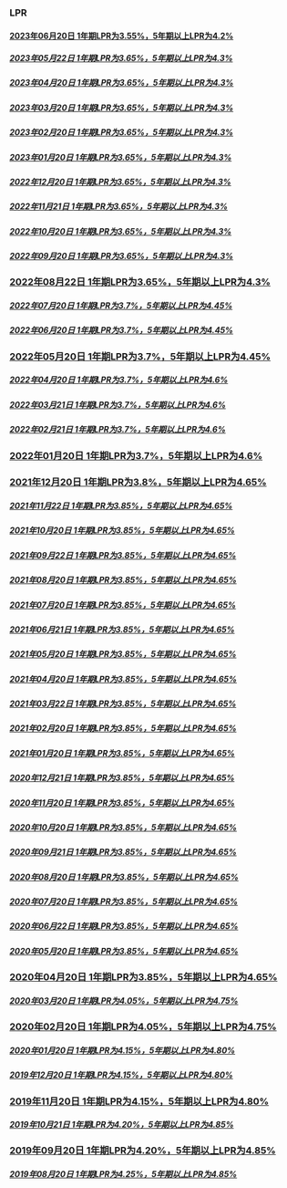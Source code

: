 ### LPR

#### [2023年06月20日  1年期LPR为3.55%，5年期以上LPR为4.2%](http://www.pbc.gov.cn/zhengcehuobisi/125207/125213/125440/3876551/4965544/index.html)

##### [2023年05月22日  1年期LPR为3.65%，5年期以上LPR为4.3%](http://www.pbc.gov.cn/zhengcehuobisi/125207/125213/125440/3876551/4889196/index.html)

##### [2023年04月20日  1年期LPR为3.65%，5年期以上LPR为4.3%](http://www.pbc.gov.cn/zhengcehuobisi/125207/125213/125440/3876551/4858442/index.html)

##### [2023年03月20日  1年期LPR为3.65%，5年期以上LPR为4.3%](http://www.pbc.gov.cn/zhengcehuobisi/125207/125213/125440/3876551/4822002/index.html)

##### [2023年02月20日  1年期LPR为3.65%，5年期以上LPR为4.3%](http://www.pbc.gov.cn/zhengcehuobisi/125207/125213/125440/3876551/4797927/index.html)

##### [2023年01月20日  1年期LPR为3.65%，5年期以上LPR为4.3%](http://www.pbc.gov.cn/zhengcehuobisi/125207/125213/125440/3876551/4775194/index.html)

##### [2022年12月20日  1年期LPR为3.65%，5年期以上LPR为4.3%](http://www.pbc.gov.cn/zhengcehuobisi/125207/125213/125440/3876551/4740101/index.html)

##### [2022年11月21日  1年期LPR为3.65%，5年期以上LPR为4.3%](http://www.pbc.gov.cn/zhengcehuobisi/125207/125213/125440/3876551/4716444/index.html)

##### [2022年10月20日  1年期LPR为3.65%，5年期以上LPR为4.3%](http://www.pbc.gov.cn/zhengcehuobisi/125207/125213/125440/3876551/4686165/index.html)

##### [2022年09月20日  1年期LPR为3.65%，5年期以上LPR为4.3%](http://www.pbc.gov.cn/zhengcehuobisi/125207/125213/125440/3876551/4661802/index.html)

### [2022年08月22日  1年期LPR为3.65%，5年期以上LPR为4.3%](http://www.pbc.gov.cn/zhengcehuobisi/125207/125213/125440/3876551/4637027/index.html)

##### [2022年07月20日  1年期LPR为3.7%，5年期以上LPR为4.45%](http://www.pbc.gov.cn/zhengcehuobisi/125207/125213/125440/3876551/4611012/index.html)

##### [2022年06月20日  1年期LPR为3.7%，5年期以上LPR为4.45%](http://www.pbc.gov.cn/zhengcehuobisi/125207/125213/125440/3876551/4580399/index.html)

### [2022年05月20日  1年期LPR为3.7%，5年期以上LPR为4.45%](http://www.pbc.gov.cn/zhengcehuobisi/125207/125213/125440/3876551/4559923/index.html)

##### [2022年04月20日  1年期LPR为3.7%，5年期以上LPR为4.6%](http://www.pbc.gov.cn/zhengcehuobisi/125207/125213/125440/3876551/4534585/index.html)


##### [2022年03月21日  1年期LPR为3.7%，5年期以上LPR为4.6%](http://www.pbc.gov.cn/zhengcehuobisi/125207/125213/125440/3876551/4511720/index.html)

##### [2022年02月21日  1年期LPR为3.7%，5年期以上LPR为4.6%](http://www.pbc.gov.cn/zhengcehuobisi/125207/125213/125440/3876551/4475379/index.html)

### [2022年01月20日  1年期LPR为3.7%，5年期以上LPR为4.6%](http://www.pbc.gov.cn/zhengcehuobisi/125207/125213/125440/3876551/4453228/index.html)

### [2021年12月20日  1年期LPR为3.8%，5年期以上LPR为4.65%](http://www.pbc.gov.cn/zhengcehuobisi/125207/125213/125440/3876551/4419213/index.html)

##### [2021年11月22日  1年期LPR为3.85%，5年期以上LPR为4.65%](http://www.pbc.gov.cn/zhengcehuobisi/125207/125213/125440/3876551/4393921/index.html)

##### [2021年10月20日  1年期LPR为3.85%，5年期以上LPR为4.65%](http://www.pbc.gov.cn/zhengcehuobisi/125207/125213/125440/3876551/4364089/index.html)

##### [2021年09月22日  1年期LPR为3.85%，5年期以上LPR为4.65%](http://www.pbc.gov.cn/zhengcehuobisi/125207/125213/125440/3876551/4345607/index.html)

##### [2021年08月20日  1年期LPR为3.85%，5年期以上LPR为4.65%](http://www.pbc.gov.cn/zhengcehuobisi/125207/125213/125440/3876551/4321468/index.html)

##### [2021年07月20日  1年期LPR为3.85%，5年期以上LPR为4.65%](http://www.pbc.gov.cn/zhengcehuobisi/125207/125213/125440/3876551/4295590/index.html)

##### [2021年06月21日  1年期LPR为3.85%，5年期以上LPR为4.65%](http://www.pbc.gov.cn/zhengcehuobisi/125207/125213/125440/3876551/4272747/index.html)

##### [2021年05月20日  1年期LPR为3.85%，5年期以上LPR为4.65%](http://www.pbc.gov.cn/zhengcehuobisi/125207/125213/125440/3876551/4251858/index.html)

##### [2021年04月20日  1年期LPR为3.85%，5年期以上LPR为4.65%](http://www.pbc.gov.cn/zhengcehuobisi/125207/125213/125440/3876551/4235022/index.html)

##### [2021年03月22日  1年期LPR为3.85%，5年期以上LPR为4.65%](http://www.pbc.gov.cn/zhengcehuobisi/125207/125213/125440/3876551/4211266/index.html)

##### [2021年02月20日  1年期LPR为3.85%，5年期以上LPR为4.65%](http://www.pbc.gov.cn/zhengcehuobisi/125207/125213/125440/3876551/4193579/index.html)

##### [2021年01月20日  1年期LPR为3.85%，5年期以上LPR为4.65%](http://www.pbc.gov.cn/zhengcehuobisi/125207/125213/125440/3876551/4165949/index.html)

##### [2020年12月21日  1年期LPR为3.85%，5年期以上LPR为4.65%](http://www.pbc.gov.cn/zhengcehuobisi/125207/125213/125440/3876551/4146896/index.html)

##### [2020年11月20日  1年期LPR为3.85%，5年期以上LPR为4.65%](http://www.pbc.gov.cn/zhengcehuobisi/125207/125213/125440/3876551/4130813/index.html)

##### [2020年10月20日  1年期LPR为3.85%，5年期以上LPR为4.65%](http://www.pbc.gov.cn/zhengcehuobisi/125207/125213/125440/3876551/4112394/index.html)

##### [2020年09月21日  1年期LPR为3.85%，5年期以上LPR为4.65%](http://www.pbc.gov.cn/zhengcehuobisi/125207/125213/125440/3876551/4099243/index.html)

##### [2020年08月20日  1年期LPR为3.85%，5年期以上LPR为4.65%](http://www.pbc.gov.cn/zhengcehuobisi/125207/125213/125440/3876551/4074794/index.html)

##### [2020年07月20日  1年期LPR为3.85%，5年期以上LPR为4.65%](http://www.pbc.gov.cn/zhengcehuobisi/125207/125213/125440/3876551/4058977/index.html)

##### [2020年06月22日  1年期LPR为3.85%，5年期以上LPR为4.65%](http://www.pbc.gov.cn/zhengcehuobisi/125207/125213/125440/3876551/4043032/index.html)

##### [2020年05月20日  1年期LPR为3.85%，5年期以上LPR为4.65%](http://www.pbc.gov.cn/zhengcehuobisi/125207/125213/125440/3876551/4026122/index.html)

### [2020年04月20日  1年期LPR为3.85%，5年期以上LPR为4.65%](http://www.pbc.gov.cn/zhengcehuobisi/125207/125213/125440/3876551/4010183/index.html)

##### [2020年03月20日  1年期LPR为4.05%，5年期以上LPR为4.75%](http://www.pbc.gov.cn/zhengcehuobisi/125207/125213/125440/3876551/3992226/index.html)

### [2020年02月20日  1年期LPR为4.05%，5年期以上LPR为4.75%](http://www.pbc.gov.cn/zhengcehuobisi/125207/125213/125440/3876551/3974469/index.html)

##### [2020年01月20日  1年期LPR为4.15%，5年期以上LPR为4.80%](http://www.pbc.gov.cn/zhengcehuobisi/125207/125213/125440/3876551/3962392/index.html)

##### [2019年12月20日  1年期LPR为4.15%，5年期以上LPR为4.80%](http://www.pbc.gov.cn/zhengcehuobisi/125207/125213/125440/3876551/3943007/index.html)

### [2019年11月20日  1年期LPR为4.15%，5年期以上LPR为4.80%](http://www.pbc.gov.cn/zhengcehuobisi/125207/125213/125440/3876551/3924330/index.html)

##### [2019年10月21日  1年期LPR为4.20%，5年期以上LPR为4.85%](http://www.pbc.gov.cn/zhengcehuobisi/125207/125213/125440/3876551/3905920/index.html)

### [2019年09月20日  1年期LPR为4.20%，5年期以上LPR为4.85%](http://www.pbc.gov.cn/zhengcehuobisi/125207/125213/125440/3876551/3892864/index.html)

##### [2019年08月20日  1年期LPR为4.25%，5年期以上LPR为4.85%](http://www.pbc.gov.cn/zhengcehuobisi/125207/125213/125440/3876551/3877436/index.html)
